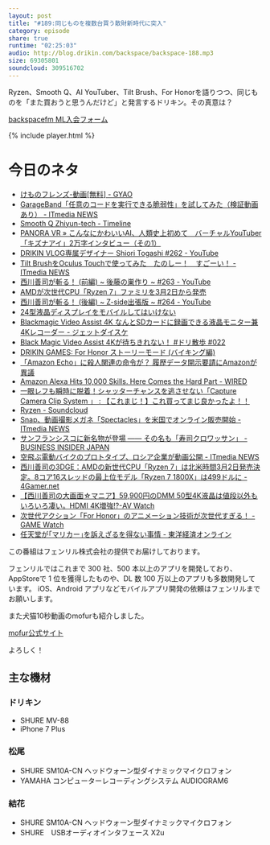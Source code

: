 ```yaml
---
layout: post
title: "#189:同じものを複数台買う散財新時代に突入"
category: episode
share: true
runtime: "02:25:03"
audio: http://blog.drikin.com/backspace/backspace-188.mp3
size: 69305801
soundcloud: 309516702
---
```


Ryzen、Smooth Q、AI YouTuber、Tilt Brush、For Honorを語りつつ、同じものを「また買おうと思うんだけど」と発言するドリキン。その真意は？

[backspacefm ML入会フォーム](http://backspace.us11.list-manage.com/subscribe?u=09c933bd3997c1d16dbed156a&id=84b6529b91)

{% include player.html %}

# 今日のネタ

* [けものフレンズ-動画[無料] - GYAO](http://gyao.yahoo.co.jp/p/00871/v12267/)
* [GarageBand「任意のコードを実行できる脆弱性」を試してみた（検証動画あり） - ITmedia NEWS](http://www.itmedia.co.jp/news/articles/1702/23/news080.html)
* [Smooth Q Zhiyun-tech - Timeline](https://www.facebook.com/ZhiyunGlobal/photos/a.1595715644035279.1073741829.1595031890770321/1835799076693600/?type=3&theater)
* [PANORA VR » こんなにかわいいAI、人類史上初めて　バーチャルYouTuber「キズナアイ」2万字インタビュー（その1）](http://panora.tokyo/20138/)
* [DRIKIN VLOG専属デザイナー Shiori Togashi #262 - YouTube](https://www.youtube.com/watch?v=tWHRtU65Hrs)
* [Tilt BrushをOculus Touchで使ってみた　たのしー！　すごーい！ - ITmedia NEWS](http://www.itmedia.co.jp/news/articles/1702/22/news093.html)
* [西川善司が斬る！ (前編) ~ 後藤の巣作り ~ #263 - YouTube](https://www.youtube.com/watch?v=st9s2PdVIvA)
* [AMDが次世代CPU「Ryzen 7」ファミリを3月2日から発売](http://pc.watch.impress.co.jp/docs/column/kaigai/1045797.html)
* [西川善司が斬る！ (後編) ~ Z-side出張版 ~ #264 - YouTube](https://www.youtube.com/watch?v=jos0ZM6Wyz8)
* [24型液晶ディスプレイをモバイルしてはいけない](http://pc.watch.impress.co.jp/docs/news/yajiuma/1037576.html)
* [Blackmagic Video Assist 4K なんとSDカードに録画できる液晶モニター兼4Kレコーダー - ジェットダイスケ](https://www.youtube.com/watch?v=0z9I8Kvn1EE)
* [Black Magic Video Assist 4Kが待ちきれない！ #ドリ散歩 #022](https://www.youtube.com/watch?v=U_LuA7QIQ5M)
* [DRIKIN GAMES: For Honor ストーリーモード (バイキング編)](https://www.youtube.com/watch?v=LAM9SEaaOMs)
* [「Amazon Echo」に殺人関連の命令が？ 履歴データ開示要請にAmazonが異議](http://www.itmedia.co.jp/news/articles/1702/23/news130.html)
* [Amazon Alexa Hits 10,000 Skills. Here Comes the Hard Part - WIRED](https://www.wired.com/2017/02/amazon-alexa-hits-10000-skills-plenty-room-grow/)
* [一眼レフも瞬時に脱着！シャッターチャンスを逃させない「Capture Camera Clip System 」 : 【これまじ！】これ買ってまじ良かったよ！！](http://koremaji.com/2011/10/capture/)
* [Ryzen - Soundcloud](https://soundcloud.com/koya/ryzen)
* [Snap、動画撮影メガネ「Spectacles」を米国でオンライン販売開始 - ITmedia NEWS](http://www.itmedia.co.jp/news/articles/1702/21/news062.html)
* [サンフランシスコに新名物が登場 —— その名も「寿司クロワッサン」 - BUSINESS INSIDER JAPAN](https://www.businessinsider.jp/post-815)
* [空飛ぶ電動バイクのプロトタイプ、ロシア企業が動画公開 - ITmedia NEWS](http://www.itmedia.co.jp/news/articles/1702/21/news065.html)
* [西川善司の3DGE：AMDの新世代CPU「Ryzen 7」は北米時間3月2日発売決定。8コア16スレッドの最上位モデル「Ryzen 7 1800X」は499ドルに - 4Gamer.net](http://www.4gamer.net/games/300/G030061/20170222155/)
* [【西川善司の大画面☆マニア】59,900円のDMM 50型4K液晶は値段以外もいろいろ凄い。HDMI 4K増強!?-AV Watch](http://av.watch.impress.co.jp/docs/series/dg/1045771.html)
* [次世代アクション「For Honor」のアニメーション技術が次世代すぎる！ - GAME Watch](http://game.watch.impress.co.jp/docs/news/749136.html)
* [任天堂が｢マリカー｣を訴えざるを得ない事情 - 東洋経済オンライン](http://toyokeizai.net/articles/-/160309)

この番組はフェンリル株式会社の提供でお届けしております。

フェンリルではこれまで 300 社、500 本以上のアプリを開発しており、AppStoreで 1 位を獲得したものや、DL 数 100 万以上のアプリも多数開発しています。
iOS、Android アプリなどモバイルアプリ開発の依頼はフェンリルまでお願いします。

また犬猫10秒動画のmofurも紹介しました。

[mofur公式サイト](https://mofur.tv/)

よろしく！


## 主な機材

### ドリキン

* SHURE MV-88
* iPhone 7 Plus

### 松尾

* SHURE  SM10A-CN ヘッドウォーン型ダイナミックマイクロフォン
* YAMAHA コンピューターレコーディングシステム AUDIOGRAM6

### 結花

* SHURE  SM10A-CN ヘッドウォーン型ダイナミックマイクロフォン
* SHURE　USBオーディオインタフェース X2u
